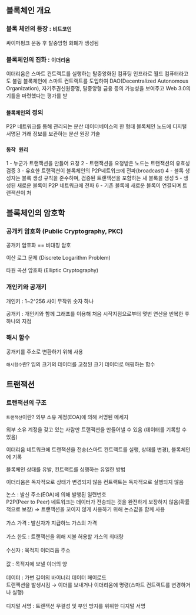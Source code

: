 ## 블록체인 개요

### 블록 체인의 등장 : `비트코인`

싸이퍼펑크 운동 후 탈중앙형 화폐가 생성됨

### 블록체인의 진화 : `이더리움`

이더리움은 스마트 컨트랙트를 실행하는 탈중앙화된 컴퓨팅 인프라로 월드 컴퓨터라고도 불림
블록체인에 스마트 컨트랙트를 도입하여 DAO(Decentralized Autonomous Organization), 자기주권신원증명, 탈중앙형 금융 등의 가능성을 보여주고 Web 3.0의 기틀을 마련했다는 평가를 받

### **`블록체인`의 정의**

P2P 네트워크를 통해 관리되는 분산 데이터베이스의 한 형태
블록체인 노드에 디지털 서명된 거래 정보를 보관하는 분산 원장 기술

### **`동작 원리`**

1 - 누군가 트랜잭션을 만들어 요청
2 - 트랜잭션을 요청받은 노드는 트랜잭션의 유효성 검증
3 -  유효한 트랜잭션이 블록체인의 P2P네트워크에 전파(broadcast)
4 - 블록 생성자는 블록 생성 규칙을 준수하며, 검증된 트랜잭션을 포함하는 새 블록을 생성
5 - 생성된 새로운 블록이 P2P 네트워크에 전파
6 - 기존 블록에 새로운 블록이 연결되며 트랜잭션이 처

## 블록체인의 암호학

### 공개키 암호화 (Public Cryptography, PKC)

공개키 암호화 == 비대칭 암호

이산 로그 문제 (Discrete Logarithm Problem)

타원 곡선 암호화 (Elliptic Cryptography)


### 개인키와 공개키

개인키 : 1~2^256 사이 무작위 숫자 하나

공개키 : 개인키와 함께 그래프를 이용해 처음 시작지점으로부터 몇번 연산을 반복한 후 하나의 지점

### 해시 함수

공개키를 주소로 변환하기 위해 사용

`해시함수`란? 임의 크기의 데이터를 고정된 크기 데이터로 매핑하는 함수


## 트랜잭션

### 트랜잭션의 구조

`트랜잭션`이란? 외부 소유 계정(EOA)에 의해 서명된 메세지

외부 소유 계정을 갖고 있는 사람만 트랜잭션을 만들어낼 수 있음 (데이터를 기록할 수 있음)

이더리움 네트워크에 트랜잭션을 전송(스마트 컨트랙트를 실행, 상태를 변경), 블록체인에 기록

블록체인 상태를 유발, 컨트랙트를 싱행하는 유일한 방법

이더리움은 독자적으로 상태가 변경되지 않음
컨트랙트는 독자적으로 실행되지 않음

논스 : 발신 주소(EOA)에 의해 발행된 일련번호 <br>
P2P(Peer to Peer) 네트워크는 데이터가 전송되는 것을 완전하게 보장하지 않음(확률적으로 보장)
 ⇒ 트랜잭션을 꼬이지 않게 사용하기 위해 논스값을 함께 사용
 <br> <br>
가스 가격 : 발신자가 지급하느 가스의 가격 <br> <br>
가스 한도 : 트랜잭션을 위해 지불 허용할 가스의 최대량 <br> <br>
수신자 : 목적지 이더리움 주소 <br> <br>
값 : 목적지에 보낼 이더의 양 <br> <br>
데이터 : 가변 길이의 바이너리 데이터 페이로드 <br> 
트랜잭션을 발생시킴 → 이더를 보내거나 이더리움에 명령(스마트 컨트랙트를 변경하거나 실행) <br> <br>
디지털 서명 : 트랜잭션 무결성 및 부인 방지를 위위한 디지털 서명 <br>

